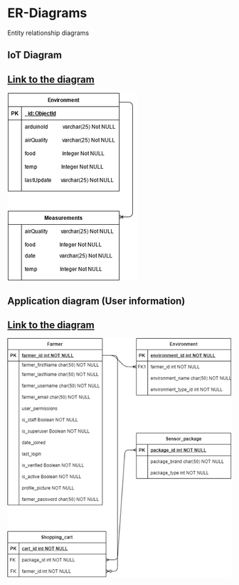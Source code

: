# ER-Diagrams
Entity relationship diagrams

## IoT Diagram
[Link to the diagram](https://app.diagrams.net/?src=about#HFarmENV%2FER-Diagrams%2Fmaster%2FER-IoT-Diagram.drawio)
---
![IoT Diagram](https://raw.githubusercontent.com/FarmENV/ER-Diagrams/master/ER-IoT-Diagram.png)

## Application diagram (User information)
[Link to the diagram](https://app.diagrams.net/?src=about#HFarmENV%2FER-Diagrams%2Fmaster%2FER-APP-Diagram.drawio)
---
![IoT Diagram](https://raw.githubusercontent.com/FarmENV/ER-Diagrams/master/ER-APP-Diagram.png)
